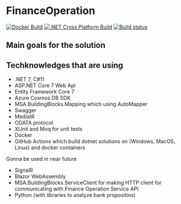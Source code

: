 # FinanceOperation
[![Docker Build](https://github.com/kanilsz/FinanceOperation/actions/workflows/docker-build.yml/badge.svg)](https://github.com/kanilsz/FinanceOperation/actions/workflows/docker-build.yml)
[![.NET Cross Platform Build](https://github.com/kanilsz/FinanceOperation/actions/workflows/dotnet.yml/badge.svg)](https://github.com/kanilsz/FinanceOperation/actions/workflows/dotnet.yml)
[![Build status](https://ci.appveyor.com/api/projects/status/03e3ox9x23hegq4y?svg=true)](https://ci.appveyor.com/project/kanilsz/financeoperation)
## Main goals for the solution
## Techknowledges that are using
* .NET 7, C#11
* ASP.NET Core 7 Web Api
* Entity Framework Core 7
* Azure Cosmos DB SDK
* MSA.BuildingBlocks.Mapping which using AutoMapper
* Swagger
* MediatR
* ODATA protocol
* XUnit and Moq for unit tests
* Docker
* GitHub Actions which build dotnet solutions on (Windows, MacOS, Linux) and docker containers

Gonna be used in near future
* SignalR
* Blazor WebAssembly
* MSA.BuildingBlocks.ServiceClient for making HTTP client for communicating with Finance Operation Service API
* Python (with libraries to analyze bank propositins)